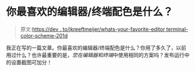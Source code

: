# 你最喜欢的编辑器/终端配色是什么？

> 原文:[https://dev . to/jkreeftmeijer/whats-your-favorite-editor terminal-color-scheme-201d](https://dev.to/jkreeftmeijer/whats-your-favorite-editorterminal-color-scheme-2o1d)

我正在写的一篇文章。你最喜欢的编辑器/终端配色是什么？你用了多久了，以前用过什么？也许最重要的是，*您在编辑器和终端*中使用相同的方案吗？发布运行中的设置截图可加分！